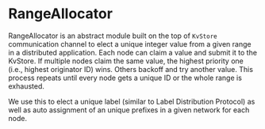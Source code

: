 # RangeAllocator

RangeAllocator is an abstract module built on the top of `KvStore` communication
channel to elect a unique integer value from a given range in a distributed
application. Each node can claim a value and submit it to the KvStore. If
multiple nodes claim the same value, the highest priority one (i.e., highest
originator ID) wins. Others backoff and try another value. This process repeats
until every node gets a unique ID or the whole range is exhausted.

We use this to elect a unique label (similar to Label Distribution Protocol) as
well as auto assignment of an unique prefixes in a given network for each node.
